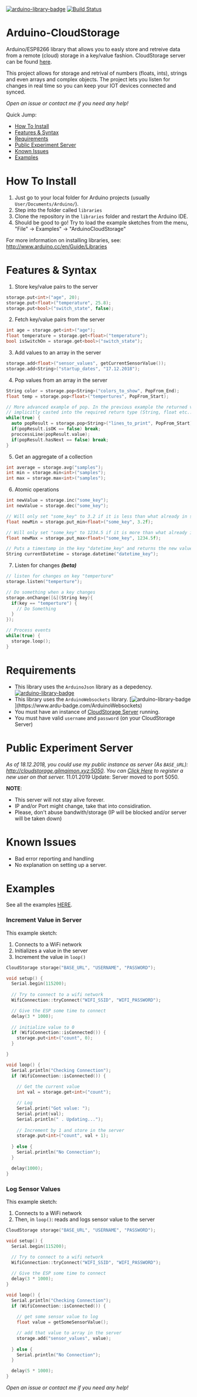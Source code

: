 [![arduino-library-badge](https://www.ardu-badge.com/badge/ArduinoCloudStorage.svg)](https://www.ardu-badge.com/ArduinoCloudStorage)  [![Build Status](https://travis-ci.org/gilmaimon/Arduino-CloudStorage.svg?branch=master)](https://travis-ci.org/gilmaimon/Arduino-CloudStorage)
# Arduino-CloudStorage
Arduino/ESP8266 library that allows you to easly store and retreive data from a remote (cloud) storage in a key/value fashion. CloudStorage server can be found [here](https://github.com/gilmaimon/CloudStorage-Server).

This project allows for storage and retrival of numbers (floats, ints), strings and even arrays and complex objects. The project lets you listen for changes in real time so you can keep your IOT devices connected and synced.

*Open an issue or contact me if you need any help!*

Quick Jump:
* [How To Install](#How-To-Install)
* [Features & Syntax](#features--syntax)
* [Requirements](#requirements)
* [Public Experiment Server](#Public-Experiment-Server)
* [Known Issues](#known-issues)
* [Examples](#examples)

# How To Install
1. Just go to your local folder for Arduino projects (usually `User/Documents/Arduino/`).
2. Step into the folder called `libraries`
3. Clone the repository in the `libraries` folder and restart the Arduino IDE.
4. Should be good to go! Try to load the example sketches from the menu, "File" -> Examples" -> "ArduinoCloudStorage"

For more information on installing libraries, see: http://www.arduino.cc/en/Guide/Libraries

# Features & Syntax
1. Store key/value pairs to the server
```C++
storage.put<int>("age", 20);
storage.put<float>("temperature", 25.8);
storage.put<bool>("switch_state", false);
```
2. Fetch key/value pairs from the server
```C++
int age = storage.get<int>("age");
float temperature = storage.get<float>("temperature");
bool isSwitchOn = storage.get<bool>("switch_state");
```
3. Add values to an array in the server
```C++
storage.add<float>("sensor_values", getCurrentSensorValue());
storage.add<String>("startup_dates", "17.12.2018");
```
4. Pop values from an array in the server
```C++
String color = storage.pop<String>("colors_to_show", PopFrom_End);
float temp = storage.pop<float>("tempertures", PopFrom_Start);
```
```C++
// More advanced example of pop. In the previous example the returned value is 
// implicitly casted into the required return type (String, float etc..)
while(true) {
  auto popResult = storage.pop<String>("lines_to_print", PopFrom_Start);
  if(popResult.isOK == false) break;
  proccessLine(popResult.value);
  if(popResult.hasNext == false) break;
}
```
5. Get an aggregate of a collection
```c++
int average = storage.avg("samples");
int min = storage.min<int>("samples");
int max = storage.max<int>("samples");
```
6. Atomic operations
```c++
int newValue = storage.inc("some_key");
int newValue = storage.dec("some_key");

// Will only set "some_key" to 3.2 if it is less than what already in some_key and returns the new value
float newMin = storage.put_min<float>("some_key", 3.2f);

// Will only set "some_key" to 1234.5 if it is more than what already in some_key and returns the new value
float newMax = storage.put_max<float>("some_key", 1234.5f);

// Puts a timestamp in the key "datetime_key" and returns the new value
String currentDatetime = storage.datetime("datetime_key");

```
7. Listen for changes ***(beta)***
```C++
// listen for changes on key "temperture"
storage.listen("temperture");

// Do something when a key changes
storage.onChange([&](String key){
  if(key == "temperture") {
    // Do Something
  }
});

// Process events
while(true) {
  storage.loop();
}
```

# Requirements
* This library uses the `ArduinoJson` library as a depedency.  [![arduino-library-badge](https://www.ardu-badge.com/badge/ArduinoJson.svg)](https://www.ardu-badge.com/ArduinoJson)
* This library uses the `ArduinoWebsockets` library.  [![arduino-library-badge](https://www.ardu-badge.com/badge/ArduinoWebsockets.svg?)](https://www.ardu-badge.com/ArduinoWebsockets)
* You must have an instance of [CloudStorage Server](https://github.com/gilmaimon/CloudStorage-Server) running.
* You must have valid `username` and `password` (on your CloudStorage Server)

# Public Experiment Server
*As of 18.12.2018, you could use my public instance as server (As `BASE_URL`): http://cloudstorage.gilmaimon.xyz:5050*. 
*You can [Click Here](http://cloudstorage.gilmaimon.xyz:5050/user/register) to register a new user on that server.*
11.01.2019 Update: Server moved to port 5050.

**NOTE**:
* This server will not stay alive forever. 
* IP and/or Port might change, take that into considiration.
* Please, don't abuse bandwith/storage (IP will be blocked and/or server will be taken down)

# Known Issues
* Bad error reporting and handling
* No explanation on setting up a server.

# Examples
See all the examples [HERE](https://github.com/gilmaimon/Arduino-CloudStorage/tree/master/examples).

### Increment Value in Server
This example sketch:
1. Connects to a WiFi network
2. Initializes a value in the server
3. Increment the value in `loop()`

```C++
CloudStorage storage("BASE_URL", "USERNAME", "PASSWORD");

void setup() {
  Serial.begin(115200);
  
  // Try to connect to a wifi network
  WifiConnection::tryConnect("WIFI_SSID", "WIFI_PASSWORD");  

  // Give the ESP some time to connect
  delay(3 * 1000);
  
  // initialize value to 0
  if (WifiConnection::isConnected()) {
    storage.put<int>("count", 0);
  }

}

void loop() {
  Serial.println("Checking Connection");
  if (WifiConnection::isConnected()) {
    
    // Get the current value
    int val = storage.get<int>("count");

    // Log
    Serial.print("Got value: ");
    Serial.print(val);
    Serial.println(" . Updating...");
    
    // Increment by 1 and store in the server
    storage.put<int>("count", val + 1);
    
  } else {
    Serial.println("No Connection");
  }

  delay(1000);
}
```

### Log Sensor Values
This example sketch:
1. Connects to a WiFi network
2. Then, in `loop()`: reads and logs sensor value to the server

```C++
CloudStorage storage("BASE_URL", "USERNAME", "PASSWORD");

void setup() {
  Serial.begin(115200);
  
  // Try to connect to a wifi network
  WifiConnection::tryConnect("WIFI_SSID", "WIFI_PASSWORD");  

  // Give the ESP some time to connect
  delay(3 * 1000);
}

void loop() {
  Serial.println("Checking Connection");
  if (WifiConnection::isConnected()) {
    
    // get some sensor value to log
    float value = getSomeSensorValue();

    // add that value to array in the server
    storage.add("sensor_values", value);
    
  } else {
    Serial.println("No Connection");
  }

  delay(5 * 1000);
}
```
*Open an issue or contact me if you need any help!*
